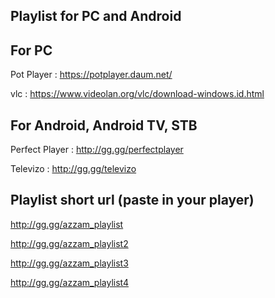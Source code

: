
Playlist for PC and Android
---------------------------



For PC
-----------------------------------------
Pot Player : https://potplayer.daum.net/

vlc : https://www.videolan.org/vlc/download-windows.id.html



For Android, Android TV, STB
-----------------------------------------
Perfect Player : http://gg.gg/perfectplayer

Televizo : http://gg.gg/televizo



Playlist short url (paste in your player)
-----------------------------------------
http://gg.gg/azzam_playlist

http://gg.gg/azzam_playlist2

http://gg.gg/azzam_playlist3

http://gg.gg/azzam_playlist4
